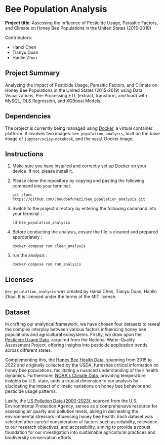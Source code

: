 # Bee Population Analysis
**Project title**: Assessing the Influence of Pesticide Usage, Parasitic Factors, and Climate on Honey Bee Populations in the United States (2015-2019)

Contributors:

- Hanxi Chen
- Tianyu Duan
- Hanlin Zhao

## Project Summary

Analyzing the Impact of Pesticide Usage, Parasitic Factors, and Climate on Honey Bee Populations in the United States (2015-2019) using Data Visualizations, Pre-Processing ETL (extract, transform, and load) with MySQL, OLS Regression, and XGBoost Models.

## Dependencies

The project is currently being managed using [Docker](https://www.docker.com/), a virtual container platform. It involves two images: `bee_population_analysis`, built on the base image of `jupyter/scipy-notebook`, and the `mysql` Docker image.

## Instructions

1. Make sure you have installed and correctly set up [Docker](https://www.docker.com/) on your device. If not, please install it.
   
2. Please clone the repository by copying and pasting the following command into your terminal:
   
   `git clone https://github.com/Choudoufuhezi/bee_population_analysis.git`
  
3. Switch to the project directory by entering the following command into your terminal :

   `cd bee_population_analysis`

4. Before conducting the analysis, ensure the file is cleaned and prepared appropriately  :

   `docker-compose run clean_analysis`

5. run the analysis :

   `docker-compose run run_analysis`

## Licenses

`bee_population_analysis` was created by Hanxi Chen, Tianyu Duan, Hanlin Zhao. It is licensed under the terms of the MIT license.

## Dataset 

In crafting our analytical framework, we have chosen four datasets to reveal the complex interplay between various factors influencing honey bee populations and agricultural ecosystems. Firstly, we draw upon the [Pesticide Usage Data](https://www.kaggle.com/datasets/konradb/pesticide-usage-in-the-united-states/data), acquired from the National Water-Quality Assessment Project, offering insights into pesticide application trends across different states. 

Complementing this, the [Honey Bee Health Data](https://www.kaggle.com/datasets/m000sey/save-the-honey-bees/data), spanning from 2015 to 2022 and originally collected by the USDA, furnishes critical information on honey bee populations, facilitating a nuanced understanding of their health dynamics. Furthermore, [NOAA's Climate Data](https://www.kaggle.com/datasets/justinrwong/average-monthly-temperature-by-us-state), providing temperature insights by U.S. state, adds a crucial dimension to our analysis by elucidating the impact of climatic variations on honey bee behavior and pesticide usage patterns. 

Lastly, the [US Pollution Data (2000-2023)](https://www.kaggle.com/datasets/guslovesmath/us-pollution-data-200-to-2022), sourced from the U.S. Environmental Protection Agency, serves as a comprehensive resource for assessing air quality and pollution levels, aiding in delineating the environmental stressors influencing honey bee health. Each dataset was selected after careful consideration of factors such as reliability, relevance to our research objectives, and accessibility, aiming to provide a robust foundation for our investigation into sustainable agricultural practices and biodiversity conservation efforts.

